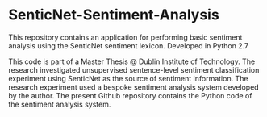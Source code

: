 # SenticNet-Sentiment-Analysis
This repository contains an application for performing basic sentiment analysis using the SenticNet sentiment lexicon. 
Developed in Python 2.7

This code is part of a Master Thesis @ Dublin Institute of Technology.
The research investigated unsupervised sentence-level sentiment classification experiment using SenticNet as the source of sentiment information.
The research experiment used a bespoke sentiment analysis system developed by the author. 
The present Github repository contains the Python code of the sentiment analysis system.


